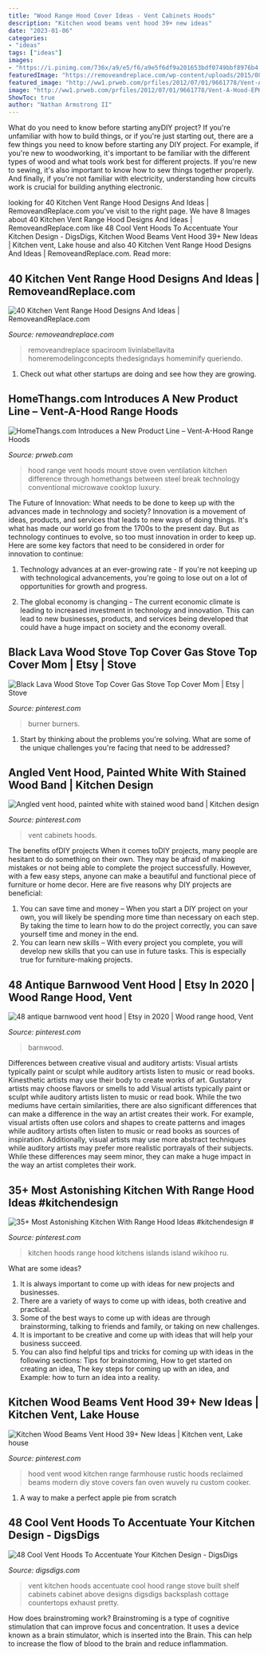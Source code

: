 ```yaml
---
title: "Wood Range Hood Cover Ideas - Vent Cabinets Hoods"
description: "Kitchen wood beams vent hood 39+ new ideas"
date: "2023-01-06"
categories:
- "ideas"
tags: ["ideas"]
images:
- "https://i.pinimg.com/736x/a9/e5/f6/a9e5f6df9a201653bdf0749bbf8976b4.jpg"
featuredImage: "https://removeandreplace.com/wp-content/uploads/2015/08/40-Kitchen-Vent-Range-Hood-Design-Ideas_38.jpg"
featured_image: "http://ww1.prweb.com/prfiles/2012/07/01/9661778/Vent-A-Hood-EPH18248SS-Wall-Mount-Range-Hood.jpg"
image: "http://ww1.prweb.com/prfiles/2012/07/01/9661778/Vent-A-Hood-EPH18248SS-Wall-Mount-Range-Hood.jpg"
ShowToc: true
author: "Nathan Armstrong II"
---
```



What do you need to know before starting anyDIY project?
If you're unfamiliar with how to build things, or if you're just starting out, there are a few things you need to know before starting any DIY project. For example, if you're new to woodworking, it's important to be familiar with the different types of wood and what tools work best for different projects. If you're new to sewing, it's also important to know how to sew things together properly. And finally, if you're not familiar with electricity, understanding how circuits work is crucial for building anything electronic.

	

		
looking for 40 Kitchen Vent Range Hood Designs And Ideas | RemoveandReplace.com you've visit to the right page. We have 8 Images about 40 Kitchen Vent Range Hood Designs And Ideas | RemoveandReplace.com like 48 Cool Vent Hoods To Accentuate Your Kitchen Design - DigsDigs, Kitchen Wood Beams Vent Hood 39+ New Ideas | Kitchen vent, Lake house and also 40 Kitchen Vent Range Hood Designs And Ideas | RemoveandReplace.com. Read more:
		
    
## 40 Kitchen Vent Range Hood Designs And Ideas | RemoveandReplace.com

<img loading=lazy src="https://removeandreplace.com/wp-content/uploads/2015/08/40-Kitchen-Vent-Range-Hood-Design-Ideas_38.jpg" onerror="this.onerror=null;this.src='https://tse4.mm.bing.net/th?id=OIP.BHMBeF52txaJCTz9U1TVvAAAAA&amp;pid=15.1';" alt="40 Kitchen Vent Range Hood Designs And Ideas | RemoveandReplace.com">

_Source: removeandreplace.com_

>removeandreplace spaciroom livinlabellavita homeremodelingconcepts thedesigndays homeminify queriendo. 

	

1. Check out what other startups are doing and see how they are growing.

    
## HomeThangs.com Introduces A New Product Line – Vent-A-Hood Range Hoods

<img loading=lazy src="http://ww1.prweb.com/prfiles/2012/07/01/9661778/Vent-A-Hood-EPH18248SS-Wall-Mount-Range-Hood.jpg" onerror="this.onerror=null;this.src='https://tse1.mm.bing.net/th?id=OIP.nZkVvD_vo5YoeQAqDz7fVAHaHa&amp;pid=15.1';" alt="HomeThangs.com Introduces a New Product Line – Vent-A-Hood Range Hoods">

_Source: prweb.com_

>hood range vent hoods mount stove oven ventilation kitchen difference through homethangs between steel break technology conventional microwave cooktop luxury. 

	

The Future of Innovation: What needs to be done to keep up with the advances made in technology and society?
Innovation is a movement of ideas, products, and services that leads to new ways of doing things. It's what has made our world go from the 1700s to the present day. But as technology continues to evolve, so too must innovation in order to keep up. Here are some key factors that need to be considered in order for innovation to continue:
1. Technology advances at an ever-growing rate - If you're not keeping up with technological advancements, you're going to lose out on a lot of opportunities for growth and progress.

2. The global economy is changing - The current economic climate is leading to increased investment in technology and innovation. This can lead to new businesses, products, and services being developed that could have a huge impact on society and the economy overall.


    
## Black Lava Wood Stove Top Cover Gas Stove Top Cover Mom | Etsy | Stove

<img loading=lazy src="https://i.pinimg.com/736x/54/af/4f/54af4f19a7f9d3e86160a27d1bc7ed16.jpg" onerror="this.onerror=null;this.src='https://tse2.mm.bing.net/th?id=OIP.q0OfdddDP7313eUybha-MwHaD9&amp;pid=15.1';" alt="Black Lava Wood Stove Top Cover Gas Stove Top Cover Mom | Etsy | Stove">

_Source: pinterest.com_

>burner burners. 

	

1. Start by thinking about the problems you're solving. What are some of the unique challenges you're facing that need to be addressed? 

    
## Angled Vent Hood, Painted White With Stained Wood Band | Kitchen Design

<img loading=lazy src="https://i.pinimg.com/736x/65/03/65/6503650d4f3c5a740e69f2943b42313b.jpg" onerror="this.onerror=null;this.src='https://tse1.mm.bing.net/th?id=OIP.VTOvA-7w9Sb817Ts5qvn4QAAAA&amp;pid=15.1';" alt="Angled vent hood, painted white with stained wood band | Kitchen design">

_Source: pinterest.com_

>vent cabinets hoods. 

	

The benefits ofDIY projects
When it comes toDIY projects, many people are hesitant to do something on their own. They may be afraid of making mistakes or not being able to complete the project successfully. However, with a few easy steps, anyone can make a beautiful and functional piece of furniture or home decor. Here are five reasons why DIY projects are beneficial: 
1. You can save time and money – When you start a DIY project on your own, you will likely be spending more time than necessary on each step. By taking the time to learn how to do the project correctly, you can save yourself time and money in the end. 
2. You can learn new skills – With every project you complete, you will develop new skills that you can use in future tasks. This is especially true for furniture-making projects.

    
## 48 Antique Barnwood Vent Hood | Etsy In 2020 | Wood Range Hood, Vent

<img loading=lazy src="https://i.pinimg.com/736x/47/f3/70/47f370258cac2341bce7bdc1bb0df12d.jpg" onerror="this.onerror=null;this.src='https://tse4.mm.bing.net/th?id=OIP.xcZ9eFQXCQgcI8nJKFT5uQHaFj&amp;pid=15.1';" alt="48 antique barnwood vent hood | Etsy in 2020 | Wood range hood, Vent">

_Source: pinterest.com_

>barnwood. 

	

Differences between creative visual and auditory artists: Visual artists typically paint or sculpt while auditory artists listen to music or read books. Kinesthetic artists may use their body to create works of art. Gustatory artists may choose flavors or smells to add
Visual artists typically paint or sculpt while auditory artists listen to music or read book. While the two mediums have certain similarities, there are also significant differences that can make a difference in the way an artist creates their work. For example, visual artists often use colors and shapes to create patterns and images while auditory artists often listen to music or read books as sources of inspiration. Additionally, visual artists may use more abstract techniques while auditory artists may prefer more realistic portrayals of their subjects. While these differences may seem minor, they can make a huge impact in the way an artist completes their work.

    
## 35+ Most Astonishing Kitchen With Range Hood Ideas #kitchendesign #

<img loading=lazy src="https://i.pinimg.com/736x/a9/e5/f6/a9e5f6df9a201653bdf0749bbf8976b4.jpg" onerror="this.onerror=null;this.src='https://tse3.mm.bing.net/th?id=OIP.I5FiiW3ulTY8tyPYudXB-QHaJ3&amp;pid=15.1';" alt="35+ Most Astonishing Kitchen With Range Hood Ideas #kitchendesign #">

_Source: pinterest.com_

>kitchen hoods range hood kitchens islands island wikihoo ru. 

	

What are some ideas?
1. It is always important to come up with ideas for new projects and businesses. 
2. There are a variety of ways to come up with ideas, both creative and practical. 
3. Some of the best ways to come up with ideas are through brainstorming, talking to friends and family, or taking on new challenges. 
4. It is important to be creative and come up with ideas that will help your business succeed. 
5. You can also find helpful tips and tricks for coming up with ideas in the following sections: Tips for brainstorming, How to get started on creating an idea, The key steps for coming up with an idea, and Example: how to turn an idea into a reality.

    
## Kitchen Wood Beams Vent Hood 39+ New Ideas | Kitchen Vent, Lake House

<img loading=lazy src="https://i.pinimg.com/736x/58/38/b5/5838b54f95e02956ce34d53dbb5ecfe5.jpg" onerror="this.onerror=null;this.src='https://tse3.mm.bing.net/th?id=OIP.8jbzdnRvYGdkxeWx7bTfoAAAAA&amp;pid=15.1';" alt="Kitchen Wood Beams Vent Hood 39+ New Ideas | Kitchen vent, Lake house">

_Source: pinterest.com_

>hood vent wood kitchen range farmhouse rustic hoods reclaimed beams modern diy stove covers fan oven wuvely ru custom cooker. 

	

1. A way to make a perfect apple pie from scratch 

    
## 48 Cool Vent Hoods To Accentuate Your Kitchen Design - DigsDigs

<img loading=lazy src="http://www.digsdigs.com/photos/cool-vent-hoods-to-accentuate-your-kitchen-design-13-554x840.jpg" onerror="this.onerror=null;this.src='https://tse2.mm.bing.net/th?id=OIP.7luzp1cUmR1Ne6krP6cl6gHaLO&amp;pid=15.1';" alt="48 Cool Vent Hoods To Accentuate Your Kitchen Design - DigsDigs">

_Source: digsdigs.com_

>vent kitchen hoods accentuate cool hood range stove built shelf cabinets cabinet above designs digsdigs backsplash cottage countertops exhaust pretty. 

	

How does brainstroming work?
Brainstroming is a type of cognitive stimulation that can improve focus and concentration. It uses a device known as a brain stimulator, which is inserted into the Brain. This can help to increase the flow of blood to the brain and reduce inflammation.

